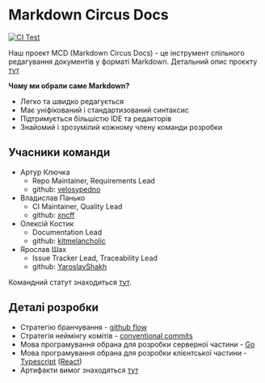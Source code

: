 # Markdown Circus Docs

[![CI Test](https://github.com/ukma-cs-ssdm-2025/team-circus/actions/workflows/ci.yml/badge.svg?branch=main)](https://github.com/ukma-cs-ssdm-2025/team-circus/actions/workflows/ci.yml)

Наш проект MCD (Markdown Circus Docs) - це інструмент спільного редагування документів у форматі Markdown. Детальний опис проєкту [тут](./Project-Description.md)

**Чому ми обрали саме Markdown?**

- Легко та швидко редагується
- Має уніфікований і стандартизований синтаксис
- Підтримується більшістю IDE та редакторів
- Знайомий і зрозумілий кожному члену команди розробки

## Учасники команди

- Артур Ключка
  - Repo Maintainer, Requirements Lead
  - github: [velosypedno](https://github.com/velosypedno)
- Владислав Панько
  - CI Maintainer, Quality Lead
  - github: [xncff](https://github.com/xncff)
- Олексій Костик
  - Documentation Lead
  - github: [kitmelancholic](https://github.com/kitmelancholic)
- Ярослав Шах
  - Issue Tracker Lead, Traceability Lead
  - github: [YaroslavShakh](https://github.com/YaroslavShakh)

Командний статут знаходиться [тут](./TeamChapter.md).

## Деталі розробки

- Стратегію бранчування - [github flow](https://docs.github.com/en/get-started/using-github/github-flow)
- Стратегія неймінгу комітів - [conventional commits](https://www.conventionalcommits.org/en/v1.0.0/)
- Мова програмування обрана для розробки серверної частини - [Go](https://go.dev/)
- Мова програмування обрана для розробки клієнтської частини - [Typescript](https://www.typescriptlang.org/) ([React](https://react.dev/))
- Артифакти вимог знаходяться [тут](/docs/requirements/)
